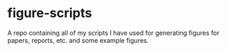 # figure-scripts
A repo containing all of my scripts I have used for generating figures for papers, reports, etc. and some example figures.

